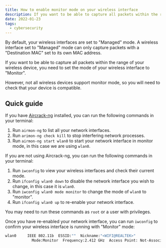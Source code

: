 ```yaml
---
title: How to enable monitor mode on your wireless interface
description: If you want to be able to capture all packets within the range of your wireless device, you need to enable "Monitor" mode. Here's a quick guide on how to do that.
date: 2022-01-23
tags:
  - cybersecurity
---
```


By default, your wireless interfaces are set to "Managed" mode. A wireless interface set to "Managed" mode can only capture packets with a "Destination MAC" set to its own MAC address.

If you want to be able to capture all packets within the range of your wireless device, you need to set the mode of your wireless interface to "Monitor".

However, not all wireless devices support monitor mode, so you will need to check that your device is compatible.

## Quick guide

If you have [Aircrack-ng](https://aircrack-ng.org/) installed, you can run the following commands in your terminal:

1. Run `airmon-ng` to list all your network interfaces.
2. Run `arimon-ng check kill` to stop interfering network processes.
3. Run `airmon-ng start wlan0` to start your network interface in monitor mode, in this case we are using `wlan0`.

If you are not using Aircrack-ng, you can run the following commands in your terminal:

1. Run `iwconfig` to view your wireless interfaces and check their current mode.
2. Run `ifconfig wlan0 down` to disable the network interface you wish to change, in this case it is `wlan0`.
3. Run `iwconfig wlan0 mode monitor` to change the mode of `wlan0` to "monitor".
4. Run `ifconfig wlan0 up` to re-enable your network interface.

You may need to run these commands as `root` or a user with privileges.

Once you have re-enabled your network interface, you can run `iwconfig` to confirm your wireless interface is running with "Monitor" mode:

```sh
wlan0     IEEE 802.11b  ESSID:""  Nickname:"<WIFI@REALTEK>"
            Mode:Monitor  Frequency:2.412 GHz  Access Point: Not-Associated
```